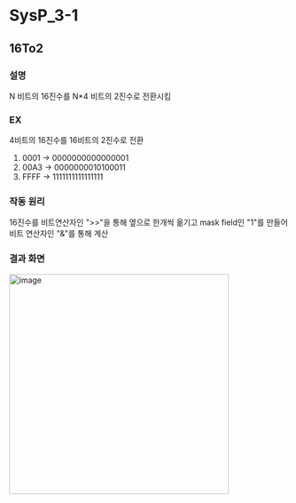 # SysP_3-1
## 16To2
### 설명
N 비트의 16진수를 N*4 비트의 2진수로 전환시킴
### EX
4비트의 16진수를 16비트의 2진수로 전환
1. 0001 -> 0000000000000001 
2. 00A3 -> 0000000010100011
3. FFFF -> 1111111111111111
### 작동 원리
16진수를 비트연산자인 ">>"을 통해 옆으로 한개씩 옮기고 mask field인 "1"를 만들어 비트 연산자인 "&"를 통해 계산
### 결과 화면
<img width="396" alt="image" src="https://user-images.githubusercontent.com/48661310/230375211-5db93770-5812-42fc-a2ab-85f9df71e808.png">
